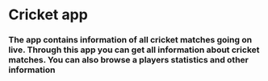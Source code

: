 # Cricket app 

### The app contains information of all cricket matches going on live. Through this app you can get all information about cricket matches. You can also browse a players statistics and other information